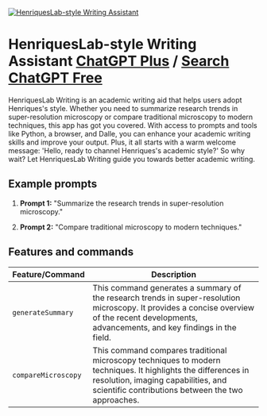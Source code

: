 
[![HenriquesLab-style Writing Assistant](https://files.oaiusercontent.com/file-EnjOHliAErB9D9ek8pFLRNmJ?se=2123-10-14T12%3A09%3A35Z&sp=r&sv=2021-08-06&sr=b&rscc=max-age%3D31536000%2C%20immutable&rscd=attachment%3B%20filename%3D133e0b23-5f3f-4162-b2fa-c31e092d4bfa.png&sig=lOArqFGzUkDo8zyvJLaB8AlmeZRVWWiuduPPrJ8SikA%3D)](https://chat.openai.com/g/g-3Fsbpgl8u-henriqueslab-style-writing-assistant)

# HenriquesLab-style Writing Assistant [ChatGPT Plus](https://chat.openai.com/g/g-3Fsbpgl8u-henriqueslab-style-writing-assistant) / [Search ChatGPT Free](https://gptcall.net/index.html#/?search=HenriquesLab-style%20Writing%20Assistant)

HenriquesLab Writing is an academic writing aid that helps users adopt Henriques's style. Whether you need to summarize research trends in super-resolution microscopy or compare traditional microscopy to modern techniques, this app has got you covered. With access to prompts and tools like Python, a browser, and Dalle, you can enhance your academic writing skills and improve your output. Plus, it all starts with a warm welcome message: 'Hello, ready to channel Henriques's academic style?' So why wait? Let HenriquesLab Writing guide you towards better academic writing.

## Example prompts

1. **Prompt 1:** "Summarize the research trends in super-resolution microscopy."

2. **Prompt 2:** "Compare traditional microscopy to modern techniques."

## Features and commands

| Feature/Command | Description |
| --- | --- |
| `generateSummary` | This command generates a summary of the research trends in super-resolution microscopy. It provides a concise overview of the recent developments, advancements, and key findings in the field. |
| `compareMicroscopy` | This command compares traditional microscopy techniques to modern techniques. It highlights the differences in resolution, imaging capabilities, and scientific contributions between the two approaches. |


